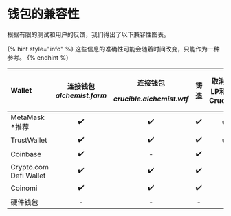 # 钱包的兼容性

根据有限的测试和用户的反馈，我们得出了以下兼容性图表。

{% hint style="info" %}
这些信息的准确性可能会随着时间改变，只能作为一种参考。
{% endhint %}

<table>
  <thead>
    <tr>
      <th style="text-align:left">Wallet</th>
      <th style="text-align:center">&#x8FDE;&#x63A5;&#x94B1;&#x5305; <em>alchemist.farm</em>
      </th>
      <th style="text-align:center">
        <p>&#x8FDE;&#x63A5;&#x94B1;&#x5305;</p>
        <p><em>crucible.alchemist.wtf</em>
        </p>
      </th>
      <th style="text-align:center">&#x94F8;&#x9020;</th>
      <th style="text-align:center">&#x53D6;&#x6D88;&#x4F9B;&#x5E94;LP&#x548C;&#x67E5;&#x770B;Crucibles</th>
      <th
      style="text-align:center">TaiChi &#x7F51;&#x7EDC;</th>
    </tr>
  </thead>
  <tbody>
    <tr>
      <td style="text-align:left">MetaMask *&#x63A8;&#x8350;</td>
      <td style="text-align:center">&#x2714;&#xFE0F;</td>
      <td style="text-align:center">&#x2714;&#xFE0F;</td>
      <td style="text-align:center">&#x2714;&#xFE0F;</td>
      <td style="text-align:center">&#x2714;&#xFE0F;</td>
      <td style="text-align:center">&#x2714;&#xFE0F;</td>
    </tr>
    <tr>
      <td style="text-align:left">TrustWallet</td>
      <td style="text-align:center">&#x2714;&#xFE0F;</td>
      <td style="text-align:center">&#x2714;&#xFE0F;</td>
      <td style="text-align:center">&#x2714;&#xFE0F;</td>
      <td style="text-align:center">&#x2714;&#xFE0F;</td>
      <td style="text-align:center">-</td>
    </tr>
    <tr>
      <td style="text-align:left">Coinbase</td>
      <td style="text-align:center">&#x2714;&#xFE0F;</td>
      <td style="text-align:center">-</td>
      <td style="text-align:center">&#x2714;&#xFE0F;</td>
      <td style="text-align:center">-</td>
      <td style="text-align:center">-</td>
    </tr>
    <tr>
      <td style="text-align:left">Crypto.com Defi Wallet</td>
      <td style="text-align:center">&#x2714;&#xFE0F;</td>
      <td style="text-align:center">&#x2714;&#xFE0F;</td>
      <td style="text-align:center">&#x2714;&#xFE0F;</td>
      <td style="text-align:center">-</td>
      <td style="text-align:center">-</td>
    </tr>
    <tr>
      <td style="text-align:left">Coinomi</td>
      <td style="text-align:center">&#x2714;&#xFE0F;</td>
      <td style="text-align:center">&#x2714;&#xFE0F;</td>
      <td style="text-align:center">&#x2714;&#xFE0F;</td>
      <td style="text-align:center">-</td>
      <td style="text-align:center">-</td>
    </tr>
    <tr>
      <td style="text-align:left">&#x786C;&#x4EF6;&#x94B1;&#x5305;</td>
      <td style="text-align:center">-</td>
      <td style="text-align:center">-</td>
      <td style="text-align:center">-</td>
      <td style="text-align:center">-</td>
      <td style="text-align:center">-</td>
    </tr>
  </tbody>
</table>



